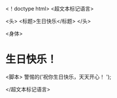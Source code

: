 <！doctype html>
<超文本标记语言>

<头>
  <标题>生日快乐</标题>
</头>

<身体>
  <H1>生日快乐！</H1>
  <脚本>
    警惕的('祝你生日快乐，天天开心！ ');
  </脚本>
</身体>

</超文本标记语言>
